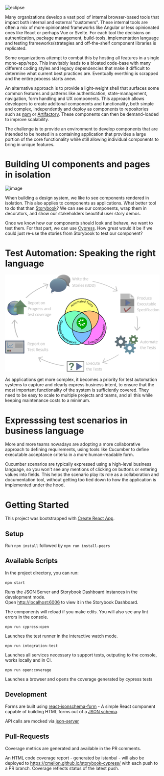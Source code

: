 ![eclipse](https://user-images.githubusercontent.com/752719/171046557-3e1714a4-de18-42b3-acef-67a84f9c7709.png)


Many organizations develop a vast pool of internal browser-based tools that impact both internal and external "customers".  These internal tools are often a mix of more opinionated frameworks like Angular or less opinionated ones like React or perhaps Vue or Svelte.  For each tool the decisions on authentication, package management, build-tools, implementation language and testing frameworks/strategies and off-the-shelf component libraries is replicated. 

Some organizations attempt to combat this by hosting all features in a single mono-app/repo.  This inevitably leads to a bloated code-base with many different coding styles and legacy dependencies that make it difficult to determine what current best practices are.  Eventually everthing is scrapped and the entire process starts anew.

An alternative approach is to provide a light-weight shell that surfaces some common features and patterns like authentication, state-management, navigation, form handling and UX components.  This approach allows developers to create additonal components and functionality, both simple and complex, independently and deploy as components to repositories such as [npm](https://www.npmjs.com/) or [Artifactory](https://jfrog.com/artifactory/).  These components can then be demand-loaded to improve scalability.

The challenge is to provide an environment to develop components that are intended to be hosted in a containing application that provides a large portion of the core functionality while still allowing individual components to bring in unique features.

# Building UI components and pages in isolation

![image](https://user-images.githubusercontent.com/752719/171044996-cf9b6e70-72e1-48b8-be97-70d802969256.png)

When building a design system, we like to see components rendered in isolation. This also applies to components as applications.  What better tool to do that than [Storybook](https://storybook.js.org/)? We can see our components, wrap them in decorators, and show our stakeholders beautiful user story demos.

Once we know how our components should look and behave, we want to test them. For that part, we can use [Cypress](https://www.cypress.io/). How great would it be if we could just re-use the stories from Storybook to test our component? 

# Test Automation: Speaking the right language

![Single Source of Truth-BDD-Workflow](docs/images/bdd-diagram.png)

As applications get more complex, it becomes a priority for test automation systems to capture and clearly express business intent, to ensure that the most important functionality of the system is sufficiently covered. They need to be easy to scale to multiple projects and teams, and all this while keeping maintenance costs to a minimum.

# Expresssing test scenarios in business language

More and more teams nowadays are adopting a more collaborative approach to defining requirements, using tools like Cucumber to define executable acceptance criteria in a more human-readable form.

Cucumber scenarios are typically expressed using a high-level business language, so you won't see any mentions of clicking on buttons or entering values into fields. This helps the scenario play its role as a collaboration and documentation tool, without getting too tied down to how the application is implemented under the hood.

# Getting Started

This project was bootstrapped with [Create React App](https://github.com/facebook/create-react-app).

## Setup

Run `npm install` followed by `npm run install-peers`

## Available Scripts

In the project directory, you can run:

 `npm start`

Runs the JSON Server and Storybook Dashboard instances in the development mode.\
Open [http://localhost:6006](http://localhost:6006) to view it in the Storybook Dashboard.

The components will reload if you make edits.
You will also see any lint errors in the console.


 `npm run cypress:open`

Launches the test runner in the interactive watch mode.

 `npm run integration-test`

Launches all services necessary to support tests, outputing to the console, works locally and in CI.

 `npm run open:coverage`

Launches a browser and opens the coverage generated by cypress tests

## Development

Forms are built using [react-jsonschema-form](https://react-jsonschema-form.readthedocs.io/en/latest/) - 
A simple React component capable of building HTML forms out of a [JSON schema](http://json-schema.org/).

API calls are mocked via [json-server](https://github.com/typicode/json-server)

## Pull-Requests

Coverage metrics are generated and available in the PR comments.

An HTML code coverage report - generated by istanbul - will also be deployed to https://cmelion.github.io/storybook-cypress/ with each push to a PR branch.
Coverage reflects status of the latest push.
